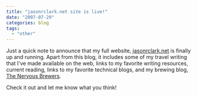```yaml
---
title: "jasonrclark.net site is live!"
date: "2007-07-29"
categories: blog
tags:
  - "other"
---
```


Just a quick note to announce that my full website, [jasonrclark.net](http://jasonrclark.net/) is finally up and running. Apart from this blog, it includes some of my travel writing that I've made available on the web, links to my favorite writing resources, current reading, links to my favorite technical blogs, and my brewing blog, [The Nervous Brewers](http://brew.jasonrclark.net/).

Check it out and let me know what you think!
